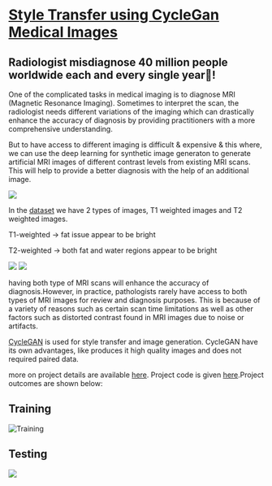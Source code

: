 # [Style Transfer using CycleGan Medical Images](https://github.com/jay-k2j2/Style-Transfer-using-CycleGan---Medical-Images/blob/main/cyclegan_medical_GitHUB.ipynb)

## Radiologist misdiagnose 40 million people worldwide each and every single year🤯!

One of the complicated tasks in medical imaging is to diagnose MRI (Magnetic Resonance Imaging). Sometimes to interpret the scan, the radiologist needs different variations of the imaging which can drastically enhance the accuracy of diagnosis by providing practitioners with a more comprehensive understanding.

But to have access to different imaging is difficult & expensive & this where, we can use the deep learning for synthetic image generaton to generate artificial MRI images of different contrast levels from existing MRI scans. This will help to provide a better diagnosis with the help of an additional image.

![](https://media2.giphy.com/media/l2Je9sD0VmZOmjJew/200.gif)


In the [dataset](https://github.com/jay-k2j2/Style-Transfer-using-CycleGan---Medical-Images/blob/main/dataset.zip "Data") we have 2 types of images, T1 weighted images and T2 weighted images.

T1-weighted → fat issue appear to be bright

T2-weighted → both fat and water regions appear to be bright

![](https://geekymedics.com/wp-content/uploads/2020/04/meningioma-770x331.png)
![](https://miro.medium.com/max/850/0*hkIDyRfNbZrr6W99.png)


having both type of MRI scans will enhance the accuracy of diagnosis.However, in practice, pathologists rarely have access to both types of MRI images for review and diagnosis purposes. This is because of a variety of reasons such as certain scan time limitations as well as other factors such as distorted contrast found in MRI images due to noise or artifacts.

[CycleGAN](https://arxiv.org/pdf/1703.10593.pdf) is used for style transfer and image generation. CycleGAN have its own advantages, like produces it high quality images and does not required paired data.

more on project details are available [here](https://github.com/jay-k2j2/Style-Transfer-using-CycleGan---Medical-Images/blob/main/CycleGAN%20summary.pdf "Summary"). Project code is given [here](https://github.com/jay-k2j2/Style-Transfer-using-CycleGan---Medical-Images/blob/main/cyclegan_medical_GitHUB.ipynb).Project outcomes are shown below:

## Training

![](https://github.com/jay-k2j2/Style-Transfer-using-CycleGan---Medical-Images/blob/main/Training.png "Training")

## Testing

![](https://github.com/jay-k2j2/Style-Transfer-using-CycleGan---Medical-Images/blob/main/Output.png)
